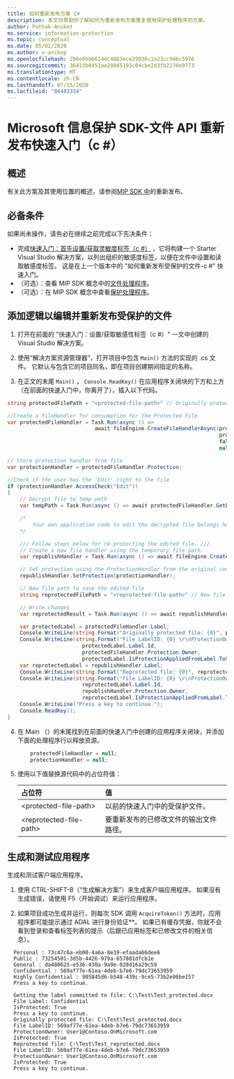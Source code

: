 ```yaml
---
title: 如何重新发布方案 C#
description: 本文将帮助你了解如何为重新发布方案重复使用保护处理程序的方案。
author: Pathak-Aniket
ms.service: information-protection
ms.topic: conceptual
ms.date: 05/01/2020
ms.author: v-anikep
ms.openlocfilehash: 2b6e0b866144c4883ece29936c1a23cc946c5976
ms.sourcegitcommit: 36413b0451ae28045193c04cbe2d3fb2270e9773
ms.translationtype: MT
ms.contentlocale: zh-CN
ms.lasthandoff: 07/15/2020
ms.locfileid: "86403334"
---
```

# <a name="microsoft-information-protection-sdk---file-api-republishing-quickstart-c"></a>Microsoft 信息保护 SDK-文件 API 重新发布快速入门（c #）

## <a name="overview"></a>概述

有关此方案及其使用位置的概述，请参阅[MIP SDK 中](concept-republishing.md)的重新发布。

## <a name="prerequisites"></a>必备条件

如果尚未操作，请务必在继续之前完成以下先决条件：

- 完成[快速入门：首先设置/获取灵敏度标签（c #）](quick-file-set-get-label-csharp.md) ，它将构建一个 Starter Visual Studio 解决方案，以列出组织的敏感度标签，以便在文件中设置和读取敏感度标签。 这是在上一个版本中的 "如何重新发布受保护的文件-c #" 快速入门。
- （可选）：查看 MIP SDK 概念中的[文件处理程序](concept-handler-file-cpp.md)。
- （可选）：在 MIP SDK 概念中查看[保护处理程序](concept-handler-protection-cpp.md)。

## <a name="add-logic-to-edit-and-republish-a-protected-file"></a>添加逻辑以编辑并重新发布受保护的文件

1. 打开在前面的 "快速入门：设置/获取敏感性标签（c #）" 一文中创建的 Visual Studio 解决方案。

2. 使用“解决方案资源管理器”，打开项目中包含 `Main()` 方法的实现的 .cs 文件。 它默认与包含它的项目同名，即在项目创建期间指定的名称。

3. 在正文的末尾 `Main()` ， `Console.ReadKey()` 在应用程序关闭块的下方和上方（在前面的快速入门中，你离开了），插入以下代码。

```csharp
string protectedFilePath = "<protected-file-path>" // Originally protected file's path from previous quickstart.

//Create a fileHandler for consumption for the Protected File.
var protectedFileHandler = Task.Run(async () => 
                            await fileEngine.CreateFileHandlerAsync(protectedFilePath,// inputFilePath
                                                                    protectedFilePath,// actualFilePath
                                                                    false, //isAuditDiscoveryEnabled
                                                                    null)).Result; // fileExecutionState

// Store protection handler from file
var protectionHandler = protectedFileHandler.Protection;

//Check if the user has the 'Edit' right to the file
if (protectionHandler.AccessCheck("Edit"))
{
    // Decrypt file to temp path
    var tempPath = Task.Run(async () => await protectedFileHandler.GetDecryptedTemporaryFileAsync()).Result;

    /*
        Your own application code to edit the decrypted file belongs here. 
    */

    /// Follow steps below for re-protecting the edited file. ///
    // Create a new file handler using the temporary file path.
    var republishHandler = Task.Run(async () => await fileEngine.CreateFileHandlerAsync(tempPath, tempPath, false)).Result;

    // Set protection using the ProtectionHandler from the original consumption operation.
    republishHandler.SetProtection(protectionHandler);

    // New file path to save the edited file
    string reprotectedFilePath = "<reprotected-file-path>" // New file path for saving reprotected file.

    // Write changes
    var reprotectedResult = Task.Run(async () => await republishHandler.CommitAsync(reprotectedFilePath)).Result;

    var protectedLabel = protectedFileHandler.Label;
    Console.WriteLine(string.Format("Originally protected file: {0}", protectedFilePath));
    Console.WriteLine(string.Format("File LabelID: {0} \r\nProtectionOwner: {1} \r\nIsProtected: {2}", 
                        protectedLabel.Label.Id, 
                        protectedFileHandler.Protection.Owner, 
                        protectedLabel.IsProtectionAppliedFromLabel.ToString()));
    var reprotectedLabel = republishHandler.Label;
    Console.WriteLine(string.Format("Reprotected file: {0}", reprotectedFilePath));
    Console.WriteLine(string.Format("File LabelID: {0} \r\nProtectionOwner: {1} \r\nIsProtected: {2}", 
                        reprotectedLabel.Label.Id, 
                        republishHandler.Protection.Owner, 
                        reprotectedLabel.IsProtectionAppliedFromLabel.ToString()));
    Console.WriteLine("Press a key to continue.");
    Console.ReadKey();
}
```

4. 在 Main （）的末尾找到在前面的快速入门中创建的应用程序关闭块，并添加下面的处理程序行以释放资源。

    ````csharp
        protectedFileHandler = null;
        protectionHandler = null;
    ````

5. 使用以下值替换源代码中的占位符值：

   | 占位符 | 值 |
   |:----------- |:----- |
   | \<protected-file-path\> | 以前的快速入门中的受保护文件。 |
   | \<reprotected-file-path\> | 要重新发布的已修改文件的输出文件路径。 |

## <a name="build-and-test-the-application"></a>生成和测试应用程序

生成和测试客户端应用程序。

1. 使用 CTRL-SHIFT-B（“生成解决方案”）来生成客户端应用程序。 如果没有生成错误，请使用 F5（开始调试）来运行应用程序。

2. 如果项目成功生成并运行，则每次 SDK 调用 `AcquireToken()` 方法时，应用程序都可能提示通过 ADAL 进行身份验证**。 如果已有缓存凭据，你就不会看到登录和查看标签列表的提示（后跟已应用标签和已修改文件的相关信息）。

  ```console
    Personal : 73c47c6a-eb00-4a6a-8e19-efaada66dee6
    Public : 73254501-3d5b-4426-979a-657881dfcb1e
    General : da480625-e536-430a-9a9e-028d16a29c59
    Confidential : 569af77e-61ea-4deb-b7e6-79dc73653959
    Highly Confidential : 905845d6-b548-439c-9ce5-73b2e06be157
    Press a key to continue.

    Getting the label committed to file: C:\Test\Test_protected.docx
    File Label: Confidential
    IsProtected: True
    Press a key to continue.
    Originally protected file: C:\Test\Test_protected.docx
    File LabelID: 569af77e-61ea-4deb-b7e6-79dc73653959
    ProtectionOwner: User1@Contoso.OnMicrosoft.com
    IsProtected: True
    Reprotected file: C:\Test\Test_reprotected.docx
    File LabelID: 569af77e-61ea-4deb-b7e6-79dc73653959
    ProtectionOwner: User1@Contoso.OnMicrosoft.com
    IsProtected: True
    Press a key to continue.
   ```